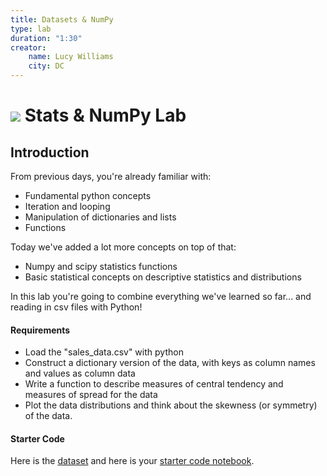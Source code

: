 ```yaml
---
title: Datasets & NumPy
type: lab
duration: "1:30"
creator:
    name: Lucy Williams
    city: DC
---
```


# ![](https://ga-dash.s3.amazonaws.com/production/assets/logo-9f88ae6c9c3871690e33280fcf557f33.png) Stats & NumPy Lab

## Introduction

From previous days, you're already familiar with:

- Fundamental python concepts
- Iteration and looping
- Manipulation of dictionaries and lists
- Functions

Today we've added a lot more concepts on top of that:

- Numpy and scipy statistics functions
- Basic statistical concepts on descriptive statistics and distributions

In this lab you're going to combine everything we've learned so far... and reading in csv files with Python!

#### Requirements

- Load the "sales_data.csv" with python
- Construct a dictionary version of the data, with keys as column names and values as column data
- Write a function to describe measures of central tendency and measures of spread for the data
- Plot the data distributions and think about the skewness (or symmetry) of the data.

#### Starter Code

Here is the [dataset](./data/sales_data.csv) and here is your [starter code notebook](./code/1.12-starter-code.ipynb).

